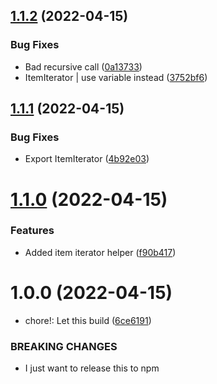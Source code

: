 ## [1.1.2](https://github.com/marqroldan/react-native-flexgridlayout/compare/v1.1.1...v1.1.2) (2022-04-15)


### Bug Fixes

* Bad recursive call ([0a13733](https://github.com/marqroldan/react-native-flexgridlayout/commit/0a137334518e560df129588f07f5ac518e1f443e))
* ItemIterator | use variable instead ([3752bf6](https://github.com/marqroldan/react-native-flexgridlayout/commit/3752bf6753db87d350922afe23a5b345556621fe))

## [1.1.1](https://github.com/marqroldan/react-native-flexgridlayout/compare/v1.1.0...v1.1.1) (2022-04-15)


### Bug Fixes

* Export ItemIterator ([4b92e03](https://github.com/marqroldan/react-native-flexgridlayout/commit/4b92e0320c127ddfff7d04c5e39c44c08f08b54f))

# [1.1.0](https://github.com/marqroldan/react-native-flexgridlayout/compare/v1.0.0...v1.1.0) (2022-04-15)


### Features

* Added item iterator helper ([f90b417](https://github.com/marqroldan/react-native-flexgridlayout/commit/f90b417b712b0067869243078e45c60b2e5fea5f))

# 1.0.0 (2022-04-15)


* chore!: Let this build ([6ce6191](https://github.com/marqroldan/react-native-flexgridlayout/commit/6ce619145c20630f051c0ece71eca0cca7277cf5))


### BREAKING CHANGES

* I just want to release this to npm
